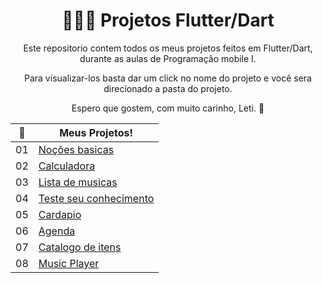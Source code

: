 <div align=center>
  
  # 👩‍💻🌺 Projetos Flutter/Dart

</div>


<div align= center >
Este repositorio contem todos os meus projetos feitos em Flutter/Dart, durante as aulas de Programação mobile I.
  
Para visualizar-los basta dar um click no nome do projeto e você sera direcionado a pasta do projeto.  

Espero que gostem, com muito carinho, Leti. 💖
</div>

<div align= center >
  
  |🌺  | Meus Projetos!                                                                                                                
| :-: | --------------------------------------------------------------------------------------------------------------------------- |
| 01  | [Noções basicas](https://github.com/olgaleticialopes/Mobile)            |
| 02  | [Calculadora](https://github.com/olgaleticialopes/Mobile/tree/aula_20230328)                               | 
| 03  | [Lista de musicas](https://github.com/olgaleticialopes/Mobile/tree/aula-2023-04-11)                       | 
| 04  | [Teste seu conhecimento](https://github.com/olgaleticialopes/Mobile/tree/aula-2023-05-02)                          |
| 05  | [Cardapio](https://github.com/olgaleticialopes/Mobile/tree/aula-2023-05-23)                               | 
| 06  | [Agenda](https://github.com/olgaleticialopes/Mobile/tree/aula-2023-05-30)                               | 
| 07  | [Catalogo de itens](https://github.com/olgaleticialopes/Mobile/tree/aula-2023-06-16)                               | 
| 08  | [Music Player ](https://github.com/olgaleticialopes/Mobile/tree/aula-2023-08-01)                              | 



</div>


